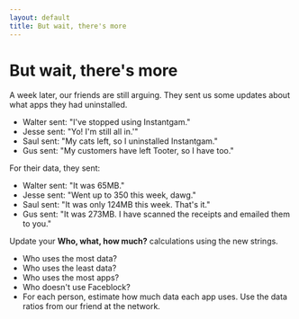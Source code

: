 ```yaml
---
layout: default
title: But wait, there's more
---
```


# But wait, there's more

A week later, our friends are still arguing. They sent us some updates about what apps they had uninstalled.

* Walter sent: "I've stopped using Instantgam."
* Jesse sent: "Yo! I'm still all in.'"
* Saul sent: "My cats left, so I uninstalled Instantgam."
* Gus sent: "My customers have left Tooter, so I have too."

For their data, they sent:

* Walter sent: "It was 65MB."
* Jesse sent: "Went up to 350 this week, dawg."
* Saul sent: "It was only 124MB this week. That's it."
* Gus sent: "It was 273MB. I have scanned the receipts and emailed them to you."

Update your **Who, what, how much?** calculations using the new strings.

* Who uses the most data?
* Who uses the least data?
* Who uses the most apps?
* Who doesn't use Faceblock?
* For each person, estimate how much data each app uses. Use the data ratios from our friend at the network.
